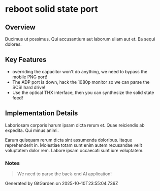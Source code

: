 # reboot solid state port

## Overview
Ducimus ut possimus. Qui accusantium aut laborum ullam aut et. Ea sequi dolores.

## Key Features
- overriding the capacitor won't do anything, we need to bypass the mobile PNG port!
- The ADP port is down, hack the 1080p monitor so we can parse the SCSI hard drive!
- Use the optical THX interface, then you can synthesize the solid state feed!

## Implementation Details
Laboriosam corporis harum ipsam dicta rerum et. Quae reiciendis ab expedita. Qui minus animi.
 Earum quisquam rerum dicta sint assumenda doloribus. Itaque reprehenderit in. Molestiae totam sunt enim autem recusandae velit voluptatem dolor rem. Labore ipsam occaecati sunt iure voluptatem.

### Notes
> We need to parse the back-end AI application!

Generated by GitGarden on 2025-10-10T23:55:04.736Z